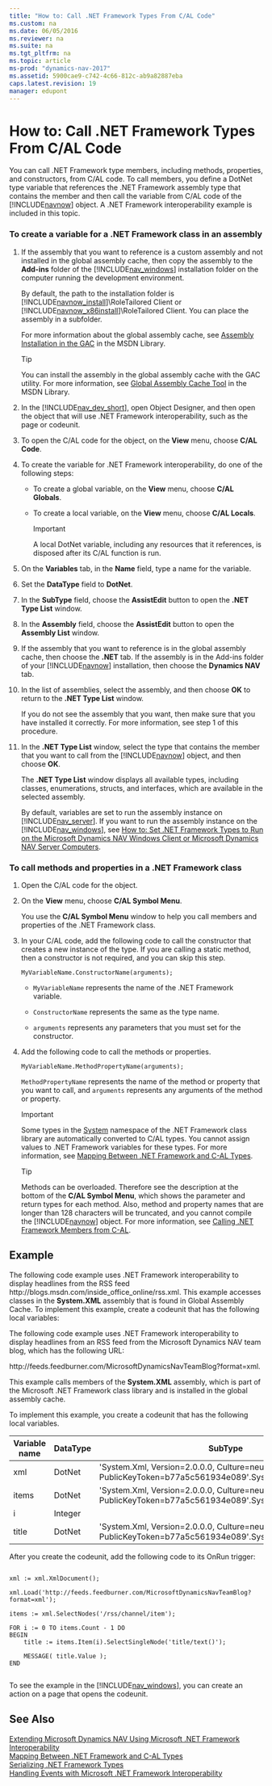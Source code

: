 ```yaml
---
title: "How to: Call .NET Framework Types From C/AL Code"
ms.custom: na
ms.date: 06/05/2016
ms.reviewer: na
ms.suite: na
ms.tgt_pltfrm: na
ms.topic: article
ms-prod: "dynamics-nav-2017"
ms.assetid: 5900cae9-c742-4c66-812c-ab9a82887eba
caps.latest.revision: 19
manager: edupont
---
```

# How to: Call .NET Framework Types From C/AL Code
You can call .NET Framework type members, including methods, properties, and constructors, from C/AL code. To call members, you define a DotNet type variable that references the .NET Framework assembly type that contains the member and then call the variable from C/AL code of the [!INCLUDE[navnow](includes/navnow_md.md)] object. A .NET Framework interoperability example is included in this topic.  
  
### To create a variable for a .NET Framework class in an assembly  
  
1.  If the assembly that you want to reference is a custom assembly and not installed in the global assembly cache, then copy the assembly to the **Add-ins** folder of the [!INCLUDE[nav_windows](includes/nav_windows_md.md)] installation folder on the computer running the development environment.  
  
     By default, the path to the installation folder is [!INCLUDE[navnow_install](includes/navnow_install_md.md)]\\RoleTailored Client or [!INCLUDE[navnow_x86install](includes/navnow_x86install_md.md)]\\RoleTailored Client. You can place the assembly in a subfolder.  
  
     For more information about the global assembly cache, see [Assembly Installation in the GAC](http://go.microsoft.com/fwlink/?LinkID=196848&clcid=0x409) in the MSDN Library.  
  
    > [!TIP]  
    >  You can install the assembly in the global assembly cache with the GAC utility. For more information, see [Global Assembly Cache Tool](http://go.microsoft.com/fwlink/?LinkID=204215&clcid=0x409) in the MSDN Library.  
  
2.  In the [!INCLUDE[nav_dev_short](includes/nav_dev_short_md.md)], open Object Designer, and then open the object that will use .NET Framework interoperability, such as the page or codeunit.  
  
3.  To open the C/AL code for the object, on the **View** menu, choose **C/AL Code**.  
  
4.  To create the variable for .NET Framework interoperability, do one of the following steps:  
  
    -   To create a global variable, on the **View** menu, choose **C/AL Globals**.  
  
    -   To create a local variable, on the **View** menu, choose **C/AL Locals**.  
  
        > [!IMPORTANT]  
        >  A local DotNet variable, including any resources that it references, is disposed after its C/AL function is run.  
  
5.  On the **Variables** tab, in the **Name** field, type a name for the variable.  
  
6.  Set the **DataType** field to **DotNet**.  
  
7.  In the **SubType** field, choose the **AssistEdit** button to open the **.NET Type List** window.  
  
8.  In the **Assembly** field, choose the **AssistEdit** button to open the **Assembly List** window.  
  
9. If the assembly that you want to reference is in the global assembly cache, then choose the **.NET** tab. If the assembly is in the Add-ins folder of your [!INCLUDE[navnow](includes/navnow_md.md)] installation, then choose the **Dynamics NAV** tab.  
  
10. In the list of assemblies, select the assembly, and then choose **OK** to return to the **.NET Type List** window.  
  
     If you do not see the assembly that you want, then make sure that you have installed it correctly. For more information, see step 1 of this procedure.  
  
11. In the **.NET Type List** window, select the type that contains the member that you want to call from the [!INCLUDE[navnow](includes/navnow_md.md)] object, and then choose **OK**.  
  
     The **.NET Type List** window displays all available types, including classes, enumerations, structs, and interfaces, which are available in the selected assembly.  
  
     By default, variables are set to run the assembly instance on [!INCLUDE[nav_server](includes/nav_server_md.md)]. If you want to run the assembly instance on the [!INCLUDE[nav_windows](includes/nav_windows_md.md)], see [How to: Set .NET Framework Types to Run on the Microsoft Dynamics NAV Windows Client or Microsoft Dynamics NAV Server Computers](How%20to:%20Set%20.NET%20Framework%20Types%20to%20Run%20on%20the%20Microsoft%20Dynamics%20NAV%20Windows%20Client%20or%20Microsoft%20Dynamics%20NAV%20Server%20Computers.md).  
  
### To call methods and properties in a .NET Framework class  
  
1.  Open the C/AL code for the object.  
  
2.  On the **View** menu, choose **C/AL Symbol Menu**.  
  
     You use the **C/AL Symbol Menu** window to help you call members and properties of the .NET Framework class.  
  
3.  In your C/AL code, add the following code to call the constructor that creates a new instance of the type. If you are calling a static method, then a constructor is not required, and you can skip this step.  
  
    ```  
    MyVariableName.ConstructorName(arguments);  
    ```  
  
    -   `MyVariableName` represents the name of the .NET Framework variable.  
  
    -   `ConstructorName` represents the same as the type name.  
  
    -   `arguments` represents any parameters that you must set for the constructor.  
  
4.  Add the following code to call the methods or properties.  
  
    ```  
    MyVariableName.MethodPropertyName(arguments);  
    ```  
  
     `MethodPropertyName` represents the name of the method or property that you want to call, and `arguments` represents any arguments of the method or property.  
  
    > [!IMPORTANT]  
    >  Some types in the [System](http://go.microsoft.com/fwlink/?LinkID=216777&clcid=0x409) namespace of the .NET Framework class library are automatically converted to C/AL types. You cannot assign values to .NET Framework variables for these types. For more information, see [Mapping Between .NET Framework and C-AL Types](Mapping-Between-.NET-Framework-and-C-AL-Types.md).  
  
    > [!TIP]  
    >  Methods can be overloaded. Therefore see the description at the bottom of the **C/AL Symbol Menu**, which shows the parameter and return types for each method. Also, method and property names that are longer than 128 characters will be truncated, and you cannot compile the [!INCLUDE[navnow](includes/navnow_md.md)] object. For more information, see [Calling .NET Framework Members from C-AL](Calling-.NET-Framework-Members-from-C-AL.md).  
  
## Example  
 The following code example uses .NET Framework interoperability to display headlines from the RSS feed http:\/\/blogs.msdn.com\/inside\_office\_online\/rss.xml. This example accesses classes in the **System.XML** assembly that is found in Global Assembly Cache. To implement this example, create a codeunit that has the following local variables:  
  
 The following code example uses .NET Framework interoperability to display headlines from an RSS feed from the Microsoft Dynamics NAV team blog, which has the following URL:  
  
 http:\/\/feeds.feedburner.com\/MicrosoftDynamicsNavTeamBlog?format=xml.  
  
 This example calls members of the **System.XML** assembly, which is part of the Microsoft .NET Framework class library and is installed in the global assembly cache.  
  
 To implement this example, you create a codeunit that has the following local variables.  
  
|Variable name|DataType|SubType|  
|-------------------|--------------|-------------|  
|xml|DotNet|'System.Xml, Version=2.0.0.0, Culture=neutral, PublicKeyToken=b77a5c561934e089'.System.Xml.XmlDocument|  
|items|DotNet|'System.Xml, Version=2.0.0.0, Culture=neutral, PublicKeyToken=b77a5c561934e089'.System.Xml.XmlNodeList|  
|i|Integer||  
|title|DotNet|'System.Xml, Version=2.0.0.0, Culture=neutral, PublicKeyToken=b77a5c561934e089'.System.Xml.XmlNode|  
  
 After you create the codeunit, add the following code to its OnRun trigger:  
  
```  
  
xml := xml.XmlDocument();  
  
xml.Load('http://feeds.feedburner.com/MicrosoftDynamicsNavTeamBlog?format=xml');  
  
items := xml.SelectNodes('/rss/channel/item');  
  
FOR i := 0 TO items.Count - 1 DO  
BEGIN  
    title := items.Item(i).SelectSingleNode('title/text()');  
  
    MESSAGE( title.Value );  
END  
  
```  
  
 To see the example in the [!INCLUDE[nav_windows](includes/nav_windows_md.md)], you can create an action on a page that opens the codeunit.  
  
## See Also  
 [Extending Microsoft Dynamics NAV Using Microsoft .NET Framework Interoperability](Extending-Microsoft-Dynamics-NAV-Using-Microsoft-.NET-Framework-Interoperability.md)   
 [Mapping Between .NET Framework and C-AL Types](Mapping-Between-.NET-Framework-and-C-AL-Types.md)   
 [Serializing .NET Framework Types](Serializing-.NET-Framework-Types.md)   
 [Handling Events with Microsoft .NET Framework Interoperability](Handling-Events-with-Microsoft-.NET-Framework-Interoperability.md)